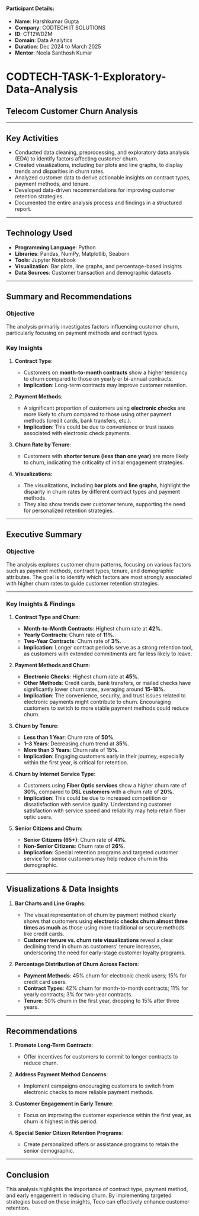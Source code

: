 #### **Participant Details**:
- **Name**: Harshkumar Gupta  
- **Company**: CODTECH IT SOLUTIONS  
- **ID**: CT12WDZM  
- **Domain**: Data Analytics  
- **Duration**: Dec 2024 to March 2025  
- **Mentor**: Neela Santhosh Kumar

# CODTECH-TASK-1-Exploratory-Data-Analysis

## Telecom Customer Churn Analysis

---

## Key Activities
- Conducted data cleaning, preprocessing, and exploratory data analysis (EDA) to identify factors affecting customer churn.  
- Created visualizations, including bar plots and line graphs, to display trends and disparities in churn rates.  
- Analyzed customer data to derive actionable insights on contract types, payment methods, and tenure.  
- Developed data-driven recommendations for improving customer retention strategies.  
- Documented the entire analysis process and findings in a structured report.  

---

## Technology Used
- **Programming Language**: Python  
- **Libraries**: Pandas, NumPy, Matplotlib, Seaborn  
- **Tools**: Jupyter Notebook  
- **Visualization**: Bar plots, line graphs, and percentage-based insights  
- **Data Sources**: Customer transaction and demographic datasets  

---

## Summary and Recommendations

### Objective
The analysis primarily investigates factors influencing customer churn, particularly focusing on payment methods and contract types.

### Key Insights

1. **Contract Type**:
   - Customers on **month-to-month contracts** show a higher tendency to churn compared to those on yearly or bi-annual contracts.
   - **Implication**: Long-term contracts may improve customer retention.

2. **Payment Methods**:
   - A significant proportion of customers using **electronic checks** are more likely to churn compared to those using other payment methods (credit cards, bank transfers, etc.).
   - **Implication**: This could be due to convenience or trust issues associated with electronic check payments.

3. **Churn Rate by Tenure**:
   - Customers with **shorter tenure (less than one year)** are more likely to churn, indicating the criticality of initial engagement strategies.

4. **Visualizations**:
   - The visualizations, including **bar plots** and **line graphs**, highlight the disparity in churn rates by different contract types and payment methods. 
   - They also show trends over customer tenure, supporting the need for personalized retention strategies.

---

## Executive Summary

### Objective
The analysis explores customer churn patterns, focusing on various factors such as payment methods, contract types, tenure, and demographic attributes. The goal is to identify which factors are most strongly associated with higher churn rates to guide customer retention strategies.

---

### Key Insights & Findings

1. **Contract Type and Churn**:
   - **Month-to-Month Contracts**: Highest churn rate at **42%**.
   - **Yearly Contracts**: Churn rate of **11%**.
   - **Two-Year Contracts**: Churn rate of **3%**.
   - **Implication**: Longer contract periods serve as a strong retention tool, as customers with extended commitments are far less likely to leave.

2. **Payment Methods and Churn**:
   - **Electronic Checks**: Highest churn rate at **45%**.
   - **Other Methods**: Credit cards, bank transfers, or mailed checks have significantly lower churn rates, averaging around **15-18%**.
   - **Implication**: The convenience, security, and trust issues related to electronic payments might contribute to churn. Encouraging customers to switch to more stable payment methods could reduce churn.

3. **Churn by Tenure**:
   - **Less than 1 Year**: Churn rate of **50%**.
   - **1–3 Years**: Decreasing churn trend at **35%**.
   - **More than 3 Years**: Churn rate of **15%**.
   - **Implication**: Engaging customers early in their journey, especially within the first year, is critical for retention.

4. **Churn by Internet Service Type**:
   - Customers using **Fiber Optic services** show a higher churn rate of **30%**, compared to **DSL customers** with a churn rate of **20%**.
   - **Implication**: This could be due to increased competition or dissatisfaction with service quality. Understanding customer satisfaction with service speed and reliability may help retain fiber optic users.

5. **Senior Citizens and Churn**:
   - **Senior Citizens (65+)**: Churn rate of **41%**.
   - **Non-Senior Citizens**: Churn rate of **26%**.
   - **Implication**: Special retention programs and targeted customer service for senior customers may help reduce churn in this demographic.

---

## Visualizations & Data Insights

1. **Bar Charts and Line Graphs**:
   - The visual representation of churn by payment method clearly shows that customers using **electronic checks churn almost three times as much** as those using more traditional or secure methods like credit cards.
   - **Customer tenure vs. churn rate visualizations** reveal a clear declining trend in churn as customers' tenure increases, underscoring the need for early-stage customer loyalty programs.

2. **Percentage Distribution of Churn Across Factors**:
   - **Payment Methods**: 45% churn for electronic check users; 15% for credit card users.
   - **Contract Types**: 42% churn for month-to-month contracts; 11% for yearly contracts; 3% for two-year contracts.
   - **Tenure**: 50% churn in the first year, dropping to 15% after three years.

---

## Recommendations

1. **Promote Long-Term Contracts**:
   - Offer incentives for customers to commit to longer contracts to reduce churn.

2. **Address Payment Method Concerns**:
   - Implement campaigns encouraging customers to switch from electronic checks to more reliable payment methods.

3. **Customer Engagement in Early Tenure**:
   - Focus on improving the customer experience within the first year, as churn is highest in this period.

4. **Special Senior Citizen Retention Programs**:
   - Create personalized offers or assistance programs to retain the senior demographic.

---

## Conclusion

This analysis highlights the importance of contract type, payment method, and early engagement in reducing churn. By implementing targeted strategies based on these insights, Teco can effectively enhance customer retention.
